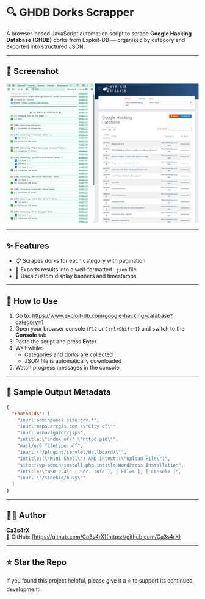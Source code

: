 # 🔍 GHDB Dorks Scrapper

A browser-based JavaScript automation script to scrape **Google Hacking Database (GHDB)** dorks from Exploit-DB — organized by category and exported into structured JSON.  

---

## 📸 Screenshot

![Demo Screenshot](https://raw.githubusercontent.com/Ca3s4rX/images/refs/heads/main/ghdb-dorks-scrapper.png)

---

## ✨ Features

- 📋 Scrapes dorks for each category with pagination
- 📁 Exports results into a well-formatted `.json` file
- 🔧 Uses custom display banners and timestamps

---

## 🧪 How to Use

1. Go to: https://www.exploit-db.com/google-hacking-database?category=1
2. Open your browser console (`F12` or `Ctrl+Shift+I`) and switch to the **Console** tab
3. Paste the script and press **Enter**
4. Wait while:
   - Categories and dorks are collected
   - JSON file is automatically downloaded
5. Watch progress messages in the console

---

## 📁 Sample Output Metadata

```json
{
  "Footholds": [
    "inurl:adminpanel site:gov.*",
    "inurl:maps.arcgis.com +\"City of\"",
    "inurl:wsnavigator/jsps",
    "intitle:\"index of\" \"httpd.pid\"",
    "mail/u/0 filetype:pdf",
    "inurl:\"/plugins/servlet/Wallboard/\"",
    "intitle:(\"Mini Shell\") AND intext:(\"Upload File\")",
    "site:*/wp-admin/install.php intitle:WordPress Installation",
    "intitle:\"WSO 2.4\" [ Sec. Info ], [ Files ], [ Console ]",
    "inurl:\"/sidekiq/busy\""
  ]
}
```
---

## 👨‍💻 Author

**Ca3s4rX**  
🔗 GitHub: [https://github.com/Ca3s4rX](https://github.com/Ca3s4rX)

---

## ⭐️ Star the Repo

If you found this project helpful, please give it a ⭐️ to support its continued development!
